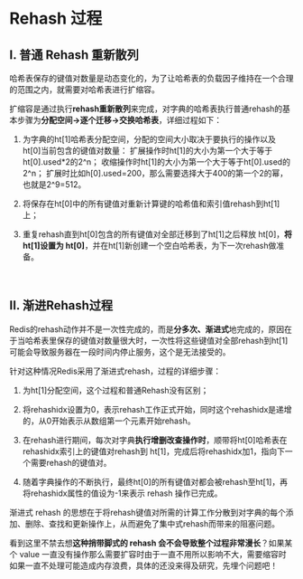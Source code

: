 # **Rehash 过程**

## **I. 普通 Rehash 重新散列**

哈希表保存的键值对数量是动态变化的，为了让哈希表的负载因子维持在一个合理的范围之内，就需要对哈希表进行扩缩容。

扩缩容是通过执行**rehash重新散列**来完成，对字典的哈希表执行普通rehash的基本步骤为**分配空间->逐个迁移->交换哈希表**，详细过程如下：

1. 为字典的ht[1]哈希表分配空间，分配的空间大小取决于要执行的操作以及ht[0]当前包含的键值对数量：
    扩展操作时ht[1]的大小为第一个大于等于ht[0].used*2的2^n；
    收缩操作时ht[1]的大小为第一个大于等于ht[0].used的2^n；
    扩展时比如h[0].used=200，那么需要选择大于400的第一个2的幂，也就是2^9=512。

2. 将保存在ht[0]中的所有键值对重新计算键的哈希值和索引值rehash到ht[1]上；

3. 重复rehash直到ht[0]包含的所有键值对全部迁移到了ht[1]之后释放 ht[0]，**将ht[1]设置为 ht[0]**，并在ht[1]新创建一个空白哈希表，为下一次rehash做准备。

<br>

## **II. 渐进Rehash过程**

Redis的rehash动作并不是一次性完成的，而是**分多次、渐进式**地完成的，原因在于当哈希表里保存的键值对数量很大时，一次性将这些键值对全部rehash到ht[1]可能会导致服务器在一段时间内停止服务，这个是无法接受的。

针对这种情况Redis采用了渐进式rehash，过程的详细步骤：

1. 为ht[1]分配空间，这个过程和普通Rehash没有区别；

2. 将rehashidx设置为0，表示rehash工作正式开始，同时这个rehashidx是递增的，从0开始表示从数组第一个元素开始rehash。

3. 在rehash进行期间，每次对字典**执行增删改查操作时**，顺带将ht[0]哈希表在rehashidx索引上的键值对rehash到 ht[1]，完成后将rehashidx加1，指向下一个需要rehash的键值对。

4. 随着字典操作的不断执行，最终ht[0]的所有键值对都会被rehash至ht[1]，再将rehashidx属性的值设为-1来表示 rehash 操作已完成。

渐进式 rehash 的思想在于将rehash键值对所需的计算工作分散到对字典的每个添加、删除、查找和更新操作上，从而避免了集中式rehash而带来的阻塞问题。

看到这里不禁去想**这种捎带脚式的 rehash 会不会导致整个过程非常漫长**？如果某个 value 一直没有操作那么需要扩容时由于一直不用所以影响不大，需要缩容时如果一直不处理可能造成内存浪费，具体的还没来得及研究，先埋个问题吧！